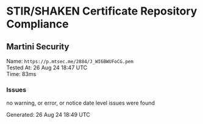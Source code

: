 # STIR/SHAKEN Certificate Repository Compliance

## Martini Security

Name: `https://p.mtsec.me/2884/J_WI6BWUFoCG.pem`\
Tested At: 26 Aug 24 18:47 UTC\
Time: 83ms

### Issues

no warning, or error, or notice date level issues were found

Generated: 26 Aug 24 18:49 UTC
